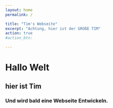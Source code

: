 ```yaml
---
layout: home
permalink: /

title: "Tim's Webseite"
excerpt: "Achtung, hier ist der GROßE TIM"
action: true
#action_btn:

---
```


# Hallo Welt
## hier ist Tim
### Und wird bald eine Webseite Entwickeln.
